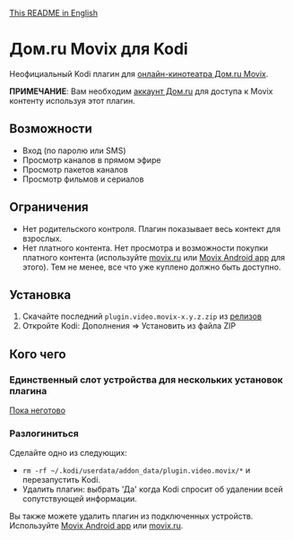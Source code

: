 [This README in English](README.en.md)

# Дом&#46;ru Movix для Kodi

Неофициальный Kodi плагин для [онлайн-кинотеатра Дом.ru Movix](https://movix.ru/).

**ПРИМЕЧАНИЕ**: Вам необходим [аккаунт Дом.ru](https://domru.ru/request) для доступа к Movix контенту используя этот плагин.

## Возможности

* Вход (по паролю или SMS)
* Просмотр каналов в прямом эфире
* Просмотр пакетов каналов
* Просмотр фильмов и сериалов

## Ограничения

* Нет родительского контроля. Плагин показывает весь контект для взрослых.
* Нет платного контента. Нет просмотра и возможности покупки платного контента 
(используйте [movix.ru](https://movix.ru) или
[Movix Android app](https://play.google.com/store/apps/details?id=com.ertelecom.domrutv) для этого).
Тем не менее, все что уже куплено должно быть доступно.

## Установка

1. Скачайте последний `plugin.video.movix-x.y.z.zip` из
[релизов](https://github.com/vyachkonovalov/plugin.video.movix/releases)
2. Откройте Kodi: Дополнения ⇒ Установить из файла ZIP

## Кого чего

### Единственный слот устройства для нескольких установок плагина

[Пока неготово](https://github.com/vyachkonovalov/plugin.video.movix/projects/1#card-36378995)

### Разлогиниться

Сделайте одно из следующих:

* `rm -rf ~/.kodi/userdata/addon_data/plugin.video.movix/*` и перезапустить Kodi.
* Удалить плагин: выбрать 'Да' когда Kodi спросит об удалении всей сопутствующей информации.

Вы также можете удалить плагин из подключенных устройств. Используйте
[Movix Android app](https://play.google.com/store/apps/details?id=com.ertelecom.domrutv)
или [movix.ru](https://movix.ru/profile/connected-devices).
